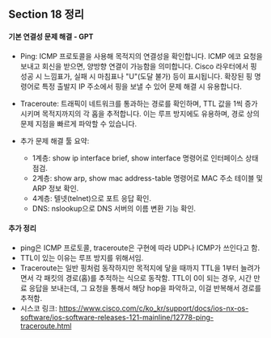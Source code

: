 ## Section 18 정리

#### 기본 연결성 문제 해결 - GPT

- Ping: ICMP 프로토콜을 사용해 목적지의 연결성을 확인합니다. ICMP 에코 요청을 보내고 회신을 받으면, 양방향 연결이 가능함을 의미합니다. Cisco 라우터에서 핑 성공 시 느낌표가, 실패 시 마침표나 "U"(도달 불가) 등이 표시됩니다. 확장된 핑 명령어로 특정 출발지 IP 주소에서 핑을 보낼 수 있어 문제 해결 시 유용합니다.

- Traceroute: 트래픽이 네트워크를 통과하는 경로를 확인하며, TTL 값을 1씩 증가시키며 목적지까지의 각 홉을 추적합니다. 이는 루프 방지에도 유용하며, 경로 상의 문제 지점을 빠르게 파악할 수 있습니다.

- 추가 문제 해결 툴 요약:
    - 1계층: show ip interface brief, show interface 명령어로 인터페이스 상태 점검.
    - 2계층: show arp, show mac address-table 명령어로 MAC 주소 테이블 및 ARP 정보 확인.
    - 4계층: 텔넷(telnet)으로 포트 응답 확인.
    - DNS: nslookup으로 DNS 서버의 이름 변환 기능 확인.

#### 추가 정리

- ping은 ICMP 프로토콜, traceroute은 구현에 따라 UDP나 ICMP가 쓰인다고 함.
- TTL이 있는 이유는 루프 방지를 위해서임.
- Traceroute는 일반 핑처럼 동작하지만 목적지에 닿을 때까지 TTL을 1부터 늘려가면서 각 패킷의 경로(홉)를 추적하는 식으로 동작함. TTL이 0이 되는 경우, 시간 만료 응답을 보내는데, 그 요청을 통해서 해당 hop을 파악하고, 이걸 반복해서 경로를 추적함.
- 시스코 링크: https://www.cisco.com/c/ko_kr/support/docs/ios-nx-os-software/ios-software-releases-121-mainline/12778-ping-traceroute.html

